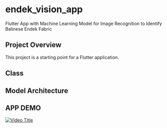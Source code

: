 # endek_vision_app

Flutter App with Machine Learning Model for Image Recognition to Identify Balinese Endek Fabric

## Project Overview

This project is a starting point for a Flutter application.

## Class
## Model Architecture
## APP DEMO

[![Video Title](https://img.youtube.com/vi/VIDEO_ID/0.jpg)](https://www.youtube.com/watch?v=jmW2Vx81aC0&t=28s)
